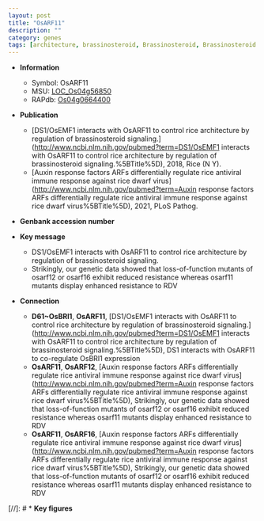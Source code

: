 ```yaml
---
layout: post
title: "OsARF11"
description: ""
category: genes
tags: [architecture, brassinosteroid, Brassinosteroid, Brassinosteroid Signaling, resistance]
---
```


* **Information**  
    + Symbol: OsARF11  
    + MSU: [LOC_Os04g56850](http://rice.plantbiology.msu.edu/cgi-bin/ORF_infopage.cgi?orf=LOC_Os04g56850)  
    + RAPdb: [Os04g0664400](http://rapdb.dna.affrc.go.jp/viewer/gbrowse_details/irgsp1?name=Os04g0664400)  

* **Publication**  
    + [DS1/OsEMF1 interacts with OsARF11 to control rice architecture by regulation of brassinosteroid signaling.](http://www.ncbi.nlm.nih.gov/pubmed?term=DS1/OsEMF1 interacts with OsARF11 to control rice architecture by regulation of brassinosteroid signaling.%5BTitle%5D), 2018, Rice (N Y).
    + [Auxin response factors ARFs differentially regulate rice antiviral immune response against rice dwarf virus](http://www.ncbi.nlm.nih.gov/pubmed?term=Auxin response factors ARFs differentially regulate rice antiviral immune response against rice dwarf virus%5BTitle%5D), 2021, PLoS Pathog.

* **Genbank accession number**  

* **Key message**  
    + DS1/OsEMF1 interacts with OsARF11 to control rice architecture by regulation of brassinosteroid signaling.
    + Strikingly, our genetic data showed that loss-of-function mutants of osarf12 or osarf16 exhibit reduced resistance whereas osarf11 mutants display enhanced resistance to RDV

* **Connection**  
    + __D61~OsBRI1__, __OsARF11__, [DS1/OsEMF1 interacts with OsARF11 to control rice architecture by regulation of brassinosteroid signaling.](http://www.ncbi.nlm.nih.gov/pubmed?term=DS1/OsEMF1 interacts with OsARF11 to control rice architecture by regulation of brassinosteroid signaling.%5BTitle%5D),  DS1 interacts with OsARF11 to co-regulate OsBRI1 expression
    + __OsARF11__, __OsARF12__, [Auxin response factors ARFs differentially regulate rice antiviral immune response against rice dwarf virus](http://www.ncbi.nlm.nih.gov/pubmed?term=Auxin response factors ARFs differentially regulate rice antiviral immune response against rice dwarf virus%5BTitle%5D),  Strikingly, our genetic data showed that loss-of-function mutants of osarf12 or osarf16 exhibit reduced resistance whereas osarf11 mutants display enhanced resistance to RDV
    + __OsARF11__, __OsARF16__, [Auxin response factors ARFs differentially regulate rice antiviral immune response against rice dwarf virus](http://www.ncbi.nlm.nih.gov/pubmed?term=Auxin response factors ARFs differentially regulate rice antiviral immune response against rice dwarf virus%5BTitle%5D),  Strikingly, our genetic data showed that loss-of-function mutants of osarf12 or osarf16 exhibit reduced resistance whereas osarf11 mutants display enhanced resistance to RDV

[//]: # * **Key figures**  


